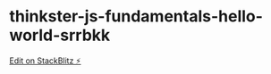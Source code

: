 # thinkster-js-fundamentals-hello-world-srrbkk

[Edit on StackBlitz ⚡️](https://stackblitz.com/edit/thinkster-js-fundamentals-hello-world-srrbkk)